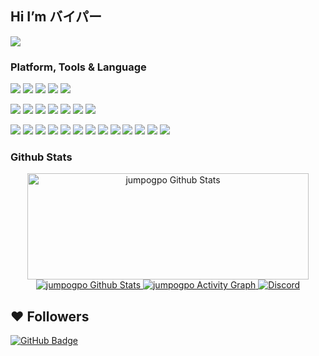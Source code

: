 ## Hi I’m バイパー

<p align="top">
    <a href="https://github.com/jumpogpo" target="_blank">
        <img src="https://count.getloli.com/get/@jumpogpo?theme=rule34">
    </a>
</p>

<!-- TODO: Make technologies links takes you to repositories -->
### Platform, Tools & Language

[![](https://img.shields.io/badge/macOS-Air%20M2%2013.6-292e33?style=flat-square&logo=apple&logoColor=ffffff)](https://www.apple.com/macos/big-sur/)
[![](https://img.shields.io/badge/iPhone-13%20ProMax-292e33?style=flat-square&logo=apple&logoColor=ffffff)](https://www.apple.com/)
[![](https://img.shields.io/badge/Windows-10-4e9eee?style=flat-square&logo=windows&logoColor=ffffff)](https://www.microsoft.com/windows/windows-10)
[![](https://img.shields.io/badge/Linux-Ubuntu%2022.04-E95420?style=flat-square&logo=linux&logoColor=ffffff)](https://ubuntu.com/)
[![](https://img.shields.io/badge/IDE-Visual%20Studio%20Code-blue?style=flat-square&logo=visual-studio-code&logoColor=ffffff)](https://code.visualstudio.com/)

[![](https://img.shields.io/badge/-TYPESCRIPT-%23007ACC?style=flat-square&logo=typescript&logoColor=ffffff)](https://www.typescriptlang.org/)
[![](https://img.shields.io/badge/PYTHON-3670A0?style=flat-square&logo=python&logoColor=ffdd54)](https://www.python.org/)
[![](https://img.shields.io/badge/LUA-%232C2D72?style=flat-square&logo=lua&logoColor=ffffff)](https://www.lua.org/)
[![](https://img.shields.io/badge/-JAVASCRIPT-%23323330?style=flat-square&logo=javascript&logoColor=%23F7DF1E)](https://www.ecma-international.org/)
[![](https://img.shields.io/badge/-NODE.JS-6DA55F?style=flat-square&logo=node.js&logoColor=ffffff)](https://nodejs.org/)
[![](https://img.shields.io/badge/-GOLANG-%2300ADD8?style=flat-square&logo=go&logoColor=ffffff)](https://go.dev/)
[![](https://img.shields.io/badge/-JAVA-%23ED8B00?style=flat-square&logo=openjdk&logoColor=ffffff)](https://www.java.com/en/)

[![](https://img.shields.io/badge/NESTJS-%23E0234E?style=flat-square&logo=Nestjs&logoColor=ffffff)](https://nestjs.com/)
[![](https://img.shields.io/badge/NUXT-002E3B?style=flat-square&logo=nuxtdotjs&logoColor=#00DC82)](https://nuxt.com/)
[![](https://img.shields.io/badge/TAILWINDCSS-%2338B2AC?style=flat-square&logo=tailwind-css&logoColor=ffffff)](https://tailwindcss.com/)
[![](https://img.shields.io/badge/MYSQL-%2300f?style=flat-square&logo=mysql&logoColor=ffffff)](https://www.mysql.com/)
[![](https://img.shields.io/badge/-MONGODB-%234ea94b?style=flat-square&logo=mongodb&logoColor=ffffff)](https://www.mongodb.com/)
[![](https://img.shields.io/badge/DOCKER-%230db7ed?style=flat-square&logo=docker&logoColor=ffffff)](https://www.docker.com/)
[![](https://img.shields.io/badge/POSTMAN-FF6C37?style=flat-square&logo=postman&logoColor=ffffff)](https://www.postman.com/)
[![](https://img.shields.io/badge/-NPM-%23CB3837?style=flat-square&logo=npm&logoColor=ffffff)](https://npmjs.com/)
[![](https://img.shields.io/badge/-GIT-%23F05033?style=flat-square&logo=git&logoColor=ffffff)](https://git-scm.com/)
[![](https://img.shields.io/badge/-LINUX-FCC624?style=flat-square&logo=linux&logoColor=black)](https://www.linuxfoundation.org/)
[![](https://img.shields.io/badge/-GITHUB-%23121011?style=flat-square&logo=github&logoColor=ffffff)](https://github.com/)
[![](https://img.shields.io/badge/-GITLAB-%23181717?style=flat-square&logo=gitlab&logoColor=ffffff)](https://gitlab.com/)
[![](https://img.shields.io/badge/UBUNTU-E95420?style=flat-square&logo=ubuntu&logoColor=ffffff)](https://ubuntu.com/)

### Github Stats

<p align="center">
    <a href="https://github.com/jumpogpo/" target="_blank">
        <img width=450 height=170 alt="jumpogpo Github Stats" src="https://github-readme-stats.vercel.app/api?username=jumpogpo&theme=dark&show_icons=true&hide_border=true&count_private=true"/>
    </a>
    <a href="https://github.com/jumpogpo/" target="_blank">
        <img alt="jumpogpo Github Stats" src="https://github-readme-stats.vercel.app/api/top-langs/?username=jumpogpo&theme=dark&layout=compact&hide_border=true&count_private=true"/>
    </a>
    <a href="https://github.com/jumpogpo/" target="_blank">
        <img alt="jumpogpo Activity Graph" src="https://github-readme-activity-graph.vercel.app/graph?theme=dark&color=b5b5b5&hide_border=true&bg_color=0000&point=78fe96&username=jumpogpo&line=ffffff"/>
    </a>
    <a href="https://discord.com/users/432049960012349450" target="_blank">
        <img alt="Discord" src="https://lanyard.cnrad.dev/api/432049960012349450?showDisplayName=true"/>
    </a>
</p>

## ❤ Followers
<!-- <a href="https://github.com/jumpogpo/">
    ## <img src="https://komarev.com/ghpvc/?username=jumpogpo">
## </a> -->
<a href="https://github.com/jumpogpo/" target="_blank">
    <img src="https://img.shields.io/github/followers/jumpogpo?label=Followers&style=social" alt="GitHub Badge">
</a>

